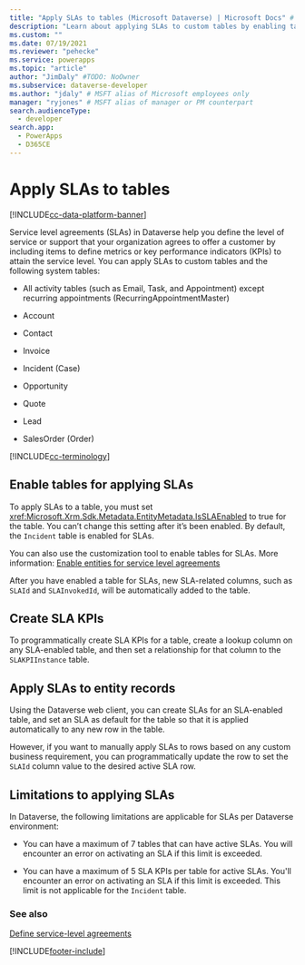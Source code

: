 ```yaml
---
title: "Apply SLAs to tables (Microsoft Dataverse) | Microsoft Docs" # Intent and product brand in a unique string of 43-59 chars including spaces
description: "Learn about applying SLAs to custom tables by enabling tables for applying SLAs. Also, you can create SLA KPIs."
ms.custom: ""
ms.date: 07/19/2021
ms.reviewer: "pehecke"
ms.service: powerapps
ms.topic: "article"
author: "JimDaly" #TODO: NoOwner
ms.subservice: dataverse-developer
ms.author: "jdaly" # MSFT alias of Microsoft employees only
manager: "ryjones" # MSFT alias of manager or PM counterpart
search.audienceType: 
  - developer
search.app: 
  - PowerApps
  - D365CE
---
```

# Apply SLAs to tables

[!INCLUDE[cc-data-platform-banner](../../includes/cc-data-platform-banner.md)]

Service level agreements (SLAs) in Dataverse help you define the level of service or support that your organization agrees to offer a customer by including items to define metrics or key performance indicators (KPIs) to attain the service level. You can apply SLAs to custom tables and the following system tables:  
  
-   All activity tables (such as Email, Task, and Appointment) except recurring appointments (RecurringAppointmentMaster)  
  
-   Account  
  
-   Contact  
  
-   Invoice  
  
-   Incident (Case)  
  
-   Opportunity  
  
-   Quote  
  
-   Lead  
  
-   SalesOrder (Order)  

[!INCLUDE[cc-terminology](includes/cc-terminology.md)]

<a name="EnableSLAs"></a> 
  
## Enable tables for applying SLAs  

To apply SLAs to a table, you must set <xref:Microsoft.Xrm.Sdk.Metadata.EntityMetadata.IsSLAEnabled> to true for the table. You can’t change this setting after it’s been enabled. By default, the `Incident` table is enabled for SLAs.  
  
You can also use the customization tool to enable tables for SLAs. More information: [Enable entities for service level agreements](/dynamics365/customer-service/enable-entities-service-level-agreements)  
  
 After you have enabled a table for SLAs, new SLA-related columns, such as `SLAId` and `SLAInvokedId`, will be automatically added to the table.  
  
<a name="CreateSLAKPI"></a>   

## Create SLA KPIs  

To programmatically create SLA KPIs for a table, create a lookup column on any SLA-enabled table, and then set a relationship for that column to the `SLAKPIInstance` table.  
  
<a name="ApplySLA"></a>
   
## Apply SLAs to entity records  

Using the Dataverse web client, you can create SLAs for an SLA-enabled table, and set an SLA as default for the table so that it is applied automatically to any new row in the table.  
  
However, if you want to manually apply SLAs to rows based on any custom business requirement, you can programmatically update the row to set the `SLAId` column value to the desired active SLA row.  
  
<a name="Limitations"></a>   

## Limitations to applying SLAs  

 In Dataverse, the following limitations are applicable for SLAs per Dataverse environment:  
  
-   You can have a maximum of 7 tables that can have active SLAs. You will encounter an error on activating an SLA if this limit is exceeded.  
  
-   You can have a maximum of 5 SLA KPIs per table for active SLAs. You'll encounter an error on activating an SLA if this limit is exceeded. This limit is not applicable for the `Incident` table.  
  
### See also  
 [Define service-level agreements](/dynamics365/customer-service/define-service-level-agreements)


[!INCLUDE[footer-include](../../includes/footer-banner.md)]
